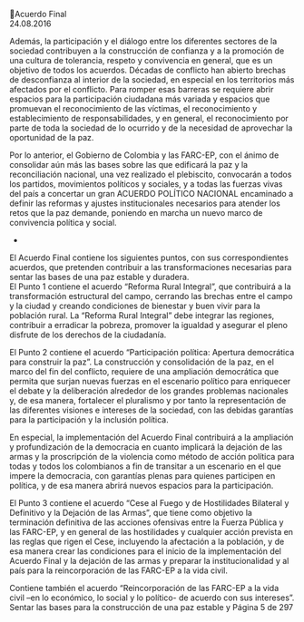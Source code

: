 Acuerdo Final  
24.08.2016  

Además,  la  participación  y  el  diálogo  entre  los  diferentes  sectores  de  la  sociedad  contribuyen  a  la 
construcción de confianza y a la promoción de una cultura de tolerancia, respeto y convivencia en general, 
que es un objetivo de todos los acuerdos. Décadas de conflicto han abierto brechas de desconfianza al 
interior  de  la  sociedad,  en  especial  en  los  territorios  más  afectados  por  el  conflicto.  Para  romper  esas 
barreras se requiere abrir espacios para la participación ciudadana más variada y espacios que promuevan 
el reconocimiento de las víctimas, el reconocimiento y establecimiento de responsabilidades, y en general, 
el  reconocimiento  por  parte  de  toda  la  sociedad  de  lo  ocurrido  y  de  la  necesidad  de  aprovechar  la 
oportunidad de la paz.   
 
Por lo anterior, el Gobierno de Colombia y las FARC-EP, con el ánimo de consolidar aún más las bases 
sobre las que edificará la paz y la reconciliación nacional, una vez realizado el plebiscito, convocarán a 
todos los partidos, movimientos políticos y sociales, y a todas las fuerzas vivas del país a concertar un gran 
ACUERDO POLÍTICO NACIONAL encaminado a definir las reformas y ajustes institucionales necesarios para 
atender los retos que la paz demande, poniendo en marcha un nuevo marco de convivencia política y 
social. 
 
* 
El  Acuerdo  Final  contiene  los  siguientes  puntos,  con  sus  correspondientes  acuerdos,  que  pretenden 
contribuir a las transformaciones necesarias para sentar las bases de una paz estable y duradera.    
El Punto 1 contiene el acuerdo “Reforma Rural Integral”, que contribuirá a la transformación estructural 
del campo, cerrando las brechas entre el campo y la ciudad y creando condiciones de bienestar y buen 
vivir para la población rural. La “Reforma Rural Integral” debe integrar las regiones, contribuir a erradicar 
la pobreza, promover la igualdad y asegurar el pleno disfrute de los derechos de la ciudadanía.  
 
El Punto 2 contiene el acuerdo “Participación política: Apertura democrática para construir la paz”. La 
construcción  y  consolidación  de  la  paz,  en  el  marco  del  fin  del  conflicto,  requiere  de  una  ampliación 
democrática que permita que surjan nuevas fuerzas en el escenario político para enriquecer el debate y 
la deliberación alrededor de los grandes problemas nacionales y, de esa manera, fortalecer el pluralismo 
y  por  tanto  la  representación  de  las  diferentes  visiones  e  intereses  de  la  sociedad,  con  las  debidas 
garantías para la participación y la inclusión política.  
 
En  especial,  la  implementación  del  Acuerdo  Final  contribuirá  a  la  ampliación  y  profundización  de  la 
democracia en cuanto implicará la dejación de las armas y la proscripción de la violencia como método de 
acción política para todas y todos los colombianos a fin de transitar a un escenario en el que impere la 
democracia,  con  garantías  plenas  para  quienes  participen  en  política,  y  de  esa  manera  abrirá  nuevos 
espacios para la participación.  
 
El Punto 3 contiene el acuerdo “Cese al Fuego y de Hostilidades Bilateral y Definitivo y la Dejación de las 
Armas”, que tiene como objetivo la terminación definitiva de las acciones ofensivas entre la Fuerza Pública 
y las FARC-EP, y en general de las hostilidades y cualquier acción prevista en las reglas que rigen el Cese, 
incluyendo  la  afectación  a  la  población,  y  de  esa  manera  crear  las  condiciones  para  el  inicio  de  la 
implementación del Acuerdo Final y la dejación de las armas y preparar la institucionalidad y al país para 
la reincorporación de las FARC-EP a la vida civil. 
 
Contiene también el acuerdo “Reincorporación de las FARC-EP a la vida civil –en lo económico, lo social y 
lo  político-  de  acuerdo  con  sus  intereses”.  Sentar  las  bases  para  la  construcción  de  una  paz  estable  y 
Página 5 de 297 
 

